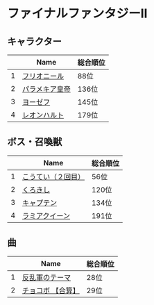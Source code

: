 # ファイナルファンタジーII

## キャラクター
||Name|総合順位|
|-|-|-|
|1|[フリオニール](https://www.google.co.jp/search?hl=jp&gl=JP&tbm=isch&q=%E3%83%95%E3%83%AA%E3%82%AA%E3%83%8B%E3%83%BC%E3%83%AB+%E3%83%95%E3%82%A1%E3%82%A4%E3%83%8A%E3%83%AB%E3%83%95%E3%82%A1%E3%83%B3%E3%82%BF%E3%82%B8%E3%83%BCII)|88位|
|2|[パラメキア皇帝](https://www.google.co.jp/search?hl=jp&gl=JP&tbm=isch&q=%E3%83%91%E3%83%A9%E3%83%A1%E3%82%AD%E3%82%A2%E7%9A%87%E5%B8%9D+%E3%83%95%E3%82%A1%E3%82%A4%E3%83%8A%E3%83%AB%E3%83%95%E3%82%A1%E3%83%B3%E3%82%BF%E3%82%B8%E3%83%BCII)|136位|
|3|[ヨーゼフ](https://www.google.co.jp/search?hl=jp&gl=JP&tbm=isch&q=%E3%83%A8%E3%83%BC%E3%82%BC%E3%83%95+%E3%83%95%E3%82%A1%E3%82%A4%E3%83%8A%E3%83%AB%E3%83%95%E3%82%A1%E3%83%B3%E3%82%BF%E3%82%B8%E3%83%BCII)|145位|
|4|[レオンハルト](https://www.google.co.jp/search?hl=jp&gl=JP&tbm=isch&q=%E3%83%AC%E3%82%AA%E3%83%B3%E3%83%8F%E3%83%AB%E3%83%88+%E3%83%95%E3%82%A1%E3%82%A4%E3%83%8A%E3%83%AB%E3%83%95%E3%82%A1%E3%83%B3%E3%82%BF%E3%82%B8%E3%83%BCII)|179位|

## ボス・召喚獣
||Name|総合順位|
|-|-|-|
|1|[こうてい（２回目）](https://www.google.co.jp/search?hl=jp&gl=JP&tbm=isch&q=%E3%81%93%E3%81%86%E3%81%A6%E3%81%84%EF%BC%88%EF%BC%92%E5%9B%9E%E7%9B%AE%EF%BC%89+%E3%83%95%E3%82%A1%E3%82%A4%E3%83%8A%E3%83%AB%E3%83%95%E3%82%A1%E3%83%B3%E3%82%BF%E3%82%B8%E3%83%BCII)|56位|
|2|[くろきし](https://www.google.co.jp/search?hl=jp&gl=JP&tbm=isch&q=%E3%81%8F%E3%82%8D%E3%81%8D%E3%81%97+%E3%83%95%E3%82%A1%E3%82%A4%E3%83%8A%E3%83%AB%E3%83%95%E3%82%A1%E3%83%B3%E3%82%BF%E3%82%B8%E3%83%BCII)|120位|
|3|[キャプテン](https://www.google.co.jp/search?hl=jp&gl=JP&tbm=isch&q=%E3%82%AD%E3%83%A3%E3%83%97%E3%83%86%E3%83%B3+%E3%83%95%E3%82%A1%E3%82%A4%E3%83%8A%E3%83%AB%E3%83%95%E3%82%A1%E3%83%B3%E3%82%BF%E3%82%B8%E3%83%BCII)|134位|
|4|[ラミアクイーン](https://www.google.co.jp/search?hl=jp&gl=JP&tbm=isch&q=%E3%83%A9%E3%83%9F%E3%82%A2%E3%82%AF%E3%82%A4%E3%83%BC%E3%83%B3+%E3%83%95%E3%82%A1%E3%82%A4%E3%83%8A%E3%83%AB%E3%83%95%E3%82%A1%E3%83%B3%E3%82%BF%E3%82%B8%E3%83%BCII)|191位|

## 曲
||Name|総合順位|
|-|-|-|
|1|[反乱軍のテーマ](https://www.youtube.com/results?search_query=%E5%8F%8D%E4%B9%B1%E8%BB%8D%E3%81%AE%E3%83%86%E3%83%BC%E3%83%9E+%E3%83%95%E3%82%A1%E3%82%A4%E3%83%8A%E3%83%AB%E3%83%95%E3%82%A1%E3%83%B3%E3%82%BF%E3%82%B8%E3%83%BCII)|28位|
|2|[チョコボ 【合算】](https://www.youtube.com/results?search_query=%E3%83%81%E3%83%A7%E3%82%B3%E3%83%9C+%E3%80%90%E5%90%88%E7%AE%97%E3%80%91+%E3%83%95%E3%82%A1%E3%82%A4%E3%83%8A%E3%83%AB%E3%83%95%E3%82%A1%E3%83%B3%E3%82%BF%E3%82%B8%E3%83%BCII)|29位|

